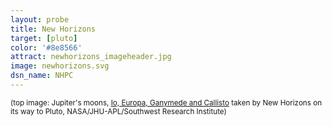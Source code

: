 ```yaml
---
layout: probe
title: New Horizons
target: [pluto]
color: '#8e8566'
attract: newhorizons_imageheader.jpg
image: newhorizons.svg
dsn_name: NHPC
---
```


<small>(top image: Jupiter's moons, <a href="http://www.nasa.gov/multimedia/imagegallery/image_feature_1560.html">Io, Europa, Ganymede and Callisto</a> taken by New Horizons on its way to Pluto, NASA/JHU-APL/Southwest Research Institute)</small>
